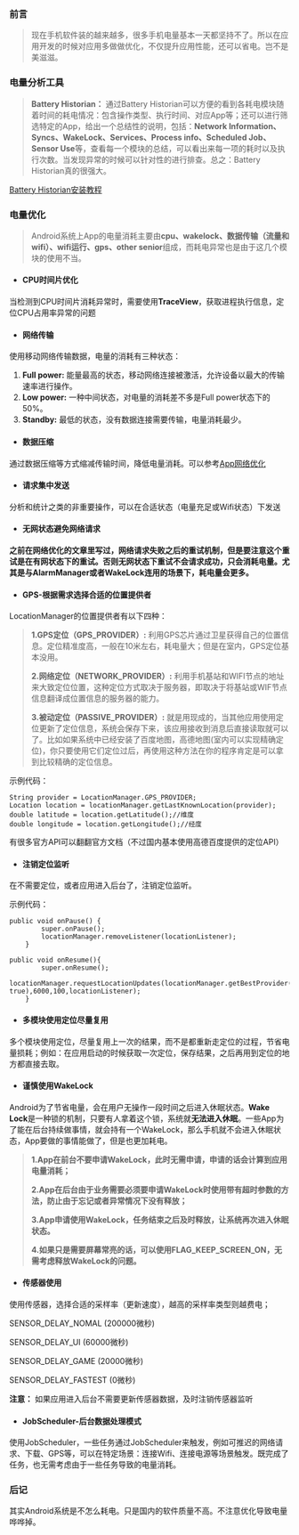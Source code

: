### 前言

> 现在手机软件装的越来越多，很多手机电量基本一天都坚持不了。所以在应用开发的时候对应用多做做优化，不仅提升应用性能，还可以省电。岂不是美滋滋。

### 电量分析工具

> **Battery Historian：** 通过Battery Historian可以方便的看到各耗电模块随着时间的耗电情况：包含操作类型、执行时间、对应App等；还可以进行筛选特定的App，给出一个总结性的说明，包括：**Network Information、 Syncs、WakeLock、Services、Process info、Scheduled Job、Sensor Use**等，查看每一个模块的总结，可以看出来每一项的耗时以及执行次数。当发现异常的时候可以针对性的进行排查。总之：Battery Historian真的很强大。

[Battery Historian安装教程](https://github.com/google/battery-historian)


### 电量优化

> Android系统上App的电量消耗主要由**cpu、wakelock、数据传输（流量和wifi）、wifi运行、gps、other senior**组成，而耗电异常也是由于这几个模块的使用不当。


- #### CPU时间片优化
当检测到CPU时间片消耗异常时，需要使用**TraceView**，获取进程执行信息，定位CPU占用率异常的问题

- #### 网络传输

使用移动网络传输数据，电量的消耗有三种状态：

1. **Full power:** 能量最高的状态，移动网络连接被激活，允许设备以最大的传输速率进行操作。
2. **Low power:** 一种中间状态，对电量的消耗差不多是Full power状态下的50%。
3. **Standby:** 最低的状态，没有数据连接需要传输，电量消耗最少。

- #### 数据压缩
通过数据压缩等方式缩减传输时间，降低电量消耗。可以参考[App网络优化](https://github.com/LiangLuDev/AppOptimize/blob/master/App%E7%BD%91%E7%BB%9C%E4%BC%98%E5%8C%96.md)


- #### 请求集中发送
分析和统计之类的非重要操作，可以在合适状态（电量充足或Wifi状态）下发送

- #### 无网状态避免网络请求
**之前在网络优化的文章里写过，网络请求失败之后的重试机制，但是要注意这个重试是在有网状态下的重试。否则无网状态下重试不会请求成功，只会消耗电量。尤其是与AlarmManager或者WakeLock连用的场景下，耗电量会更多。**


- #### GPS-根据需求选择合适的位置提供者
LocationManager的位置提供者有以下四种：

> **1.GPS定位（GPS_PROVIDER）:** 利用GPS芯片通过卫星获得自己的位置信息。定位精准度高，一般在10米左右，耗电量大；但是在室内，GPS定位基本没用。
>
> **2.网络定位（NETWORK_PROVIDER）:** 利用手机基站和WIFI节点的地址来大致定位位置，这种定位方式取决于服务器，即取决于将基站或WIF节点信息翻译成位置信息的服务器的能力。
>
> **3.被动定位（PASSIVE_PROVIDER）:** 就是用现成的，当其他应用使用定位更新了定位信息，系统会保存下来，该应用接收到消息后直接读取就可以了。比如如果系统中已经安装了百度地图，高德地图(室内可以实现精确定位)，你只要使用它们定位过后，再使用这种方法在你的程序肯定是可以拿到比较精确的定位信息。


示例代码：
```
String provider = LocationManager.GPS_PROVIDER;
Location location = locationManager.getLastKnownLocation(provider);
double latitude = location.getLatitude();//维度
double longitude = location.getLongitude();//经度
```
有很多官方API可以翻翻官方文档（不过国内基本使用高德百度提供的定位API）


- #### 注销定位监听
在不需要定位，或者应用进入后台了，注销定位监听。

示例代码：
```
public void onPause() {
        super.onPause();
        locationManager.removeListener(locationListener);
    }
    
public void onResume(){
        super.onResume();
        locationManager.requestLocationUpdates(locationManager.getBestProvider(criteria, true),6000,100,locationListener);
    }
```

- #### 多模块使用定位尽量复用
多个模块使用定位，尽量复用上一次的结果，而不是都重新走定位的过程，节省电量损耗；例如：在应用启动的时候获取一次定位，保存结果，之后再用到定位的地方都直接去取。


- #### 谨慎使用WakeLock
Android为了节省电量，会在用户无操作一段时间之后进入休眠状态。**Wake Lock**是一种锁的机制，只要有人拿着这个锁，系统就**无法进入休眠**。一些App为了能在后台持续做事情，就会持有一个WakeLock，那么手机就不会进入休眠状态，App要做的事情能做了，但是也更加耗电。

> **1.App在前台不要申请WakeLock，此时无需申请，申请的话会计算到应用电量消耗；**
>
>**2.App在后台由于业务需要必须要申请WakeLock时使用带有超时参数的方法，防止由于忘记或者异常情况下没有释放；**
>
>**3.App申请使用WakeLock，任务结束之后及时释放，让系统再次进入休眠状态。**
>
>**4.如果只是需要屏幕常亮的话，可以使用FLAG_KEEP_SCREEN_ON，无需考虑释放WakeLock的问题。**

- #### 传感器使用

使用传感器，选择合适的采样率（更新速度），越高的采样率类型则越费电；

SENSOR_DELAY_NOMAL (200000微秒)

SENSOR_DELAY_UI (60000微秒)

SENSOR_DELAY_GAME (20000微秒)

SENSOR_DELAY_FASTEST (0微秒)

**注意：** 如果应用进入后台不需要更新传感器数据，及时注销传感器监听


- #### JobScheduler-后台数据处理模式

使用JobScheduler，一些任务通过JobScheduler来触发，例如可推迟的网络请求、下载、GPS等，可以在特定场景：连接Wifi、连接电源等场景触发。既完成了任务，也无需考虑由于一些任务导致的电量消耗。


### 后记
其实Android系统是不怎么耗电。只是国内的软件质量不高。不注意优化导致电量哗哗掉。






